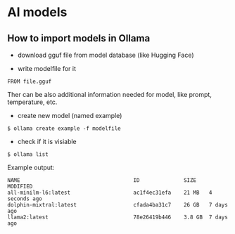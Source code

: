 # AI models

## How to import models in Ollama

- download gguf file from model database (like Hugging Face)

- write modelfile for it

```
FROM file.gguf
```

Ther can be also additional information needed for model, like prompt, temperature, etc.

- create new model (named example)

```
$ ollama create example -f modelfile
```

- check if it is visiable

```
$ ollama list
```

Example output:

```
NAME                                    ID              SIZE    MODIFIED
all-minilm-l6:latest                    ac1f4ec31efa    21 MB   4 seconds ago
dolphin-mixtral:latest                  cfada4ba31c7    26 GB   7 days ago
llama2:latest                           78e26419b446    3.8 GB  7 days ago
```
